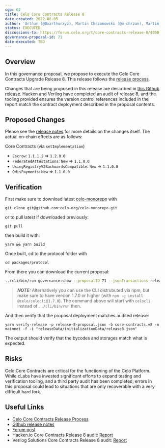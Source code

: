 ```yaml
---
cgp: 62
title: Celo Core Contracts Release 8
date-created: 2022-08-05
author: 'Arthur (@0xarthurxyz), Martin Chrzanowski (@m-chrzan), Martin Volpe (@martinvol)'
status: EXECUTED
discussions-to: https://forum.celo.org/t/core-contracts-release-8/4050
governance-proposal-id: 71
date-executed: TBD
---
```


## Overview

In this governance proposal, we propose to execute the Celo Core Contracts Upgrade Release 8. This release follows the [release process](https://docs.celo.org/community/release-process/smart-contracts).

Changes that are being proposed in this release are described in [this Github release](https://github.com/celo-org/celo-monorepo/releases/tag/core-contracts.v8). Hacken and Verilog have completed an audit of release 8, and the tooling provided ensures the version control references included in the report match the contract deployment described in the proposal contents.

## Proposed Changes

Please see the [release notes](https://github.com/celo-org/celo-monorepo/releases/tag/core-contracts.v8.pre-audit) for more details on the changes itself. The actual on-chain effects are as follows:

Core Contracts (via `setImplementation`)

- `Escrow`: `1.1.1.2` => `1.2.0.0`
- `FederatedAttestations`: `New` => `1.1.0.0`
- `UsingRegistryV2BackwardsCompatible`: `New` => `1.1.0.0`
- `OdisPayments`:  `New` => `1.1.0.0`

## Verification

First make sure to download latest [celo-monorepo]([url](https://github.com/celo-org/celo-monorepo/)) with

`git clone git@github.com:celo-org/celo-monorepo.git`

or to pull latest if downloaded previously:

`git pull`

then build it with:

`yarn && yarn build`

Once built, cd to the protocol folder with 

`cd packages/protocol`

From there you can download the current proposal:

```bash
../cli/bin/run governance:show --proposalID 71 --jsonTransactions release-8-proposal.json --node https://forno.celo.org
```

> **_NOTE:_**  Alternatively you can use the CLI distrubuted via npm, but make sure to have version 1.7.0 or higher (with `npm -g install @celo/celocli@1.7.0`). The command above will start with `celocli` instead of `../cli/bin/run` then.


And then verify that the proposal deployment matches audited release:

```
yarn verify-release -p release-8-proposal.json -b core-contracts.v8 -n mainnet -f -i "releaseData/initializationData/release8.json"
```

The output should verify that the bycodes and storages match what is expected.

## Risks

Celo Core Contracts are critical for the functioning of the Celo Platform. While cLabs have invested significant efforts to expand testing and verification tooling, and a third party audit has been completed, errors in this proposal could lead to situations that are only recoverable with a very difficult hard fork.

## Useful Links

- [Celo Core Contracts Release Process](https://docs.celo.org/community/release-process/smart-contracts)
- [Github release notes](https://github.com/celo-org/celo-monorepo/releases/tag/core-contracts.v8.pre-audit)
- [Forum post](https://forum.celo.org/t/core-contracts-release-8/4050)
- Hacken.io Core Contracts Release 8 audit: [Report](https://hacken.io/wp-content/uploads/2022/08/CLABS_04072022_SCAudit_Report2-5.pdf)
- Verilog Solutions Core Contracts Release 8 audit: [Report](https://www.verilog.solutions/audits/celo_pr_9740/)
